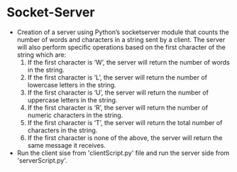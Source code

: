 # Socket-Server
* Creation of a server using Python’s socketserver module that counts the number of words and characters in a string sent by a client. The server will also perform specific operations based on the first character of the string which are:
  1. If the first character is ‘W’, the server will return the number of words in the string.
  2. If the first character is ‘L’, the server will return the number of lowercase letters in the string.
  3. If the first character is ‘U’, the server will return the number of uppercase letters in the string.
  4. If the first character is ‘R’, the server will return the number of numeric characters in the string.
  5. If the first character is ‘T’, the server will return the total number of characters in the string.
  6. If the first character is none of the above, the server will return the same message it receives.
* Run the client sise from 'clientScript.py' file and run the server side from 'serverScript.py'.
